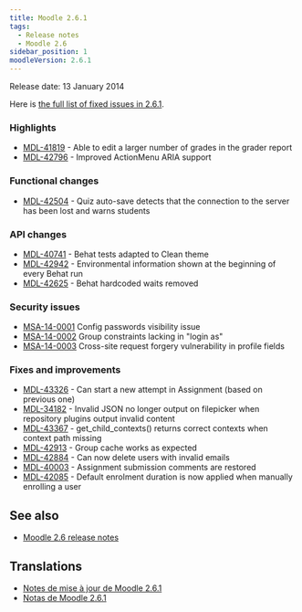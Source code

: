 ```yaml
---
title: Moodle 2.6.1
tags:
  - Release notes
  - Moodle 2.6
sidebar_position: 1
moodleVersion: 2.6.1
---
```

Release date: 13 January 2014

Here is [the full list of fixed issues in 2.6.1](https://tracker.moodle.org/secure/IssueNavigator!executeAdvanced.jspa?jqlQuery=project+%3D+mdl+AND+resolution+%3D+fixed+AND+fixVersion+in+%28%222.6.1%22%29+ORDER+BY+priority+DESC&runQuery=true&clear=true).

### Highlights

- [MDL-41819](https://tracker.moodle.org/browse/MDL-41819) - Able to edit a larger number of grades in the grader report
- [MDL-42796](https://tracker.moodle.org/browse/MDL-42796) - Improved ActionMenu ARIA support

### Functional changes

- [MDL-42504](https://tracker.moodle.org/browse/MDL-42504) - Quiz auto-save detects that the connection to the server has been lost and warns students

### API changes

- [MDL-40741](https://tracker.moodle.org/browse/MDL-40741) - Behat tests adapted to Clean theme
- [MDL-42942](https://tracker.moodle.org/browse/MDL-42942) - Environmental information shown at the beginning of every Behat run
- [MDL-42625](https://tracker.moodle.org/browse/MDL-42625) - Behat hardcoded waits removed

### Security issues

- [MSA-14-0001](https://moodle.org/mod/forum/discuss.php?d=252414) Config passwords visibility issue
- [MSA-14-0002](https://moodle.org/mod/forum/discuss.php?d=252415) Group constraints lacking in "login as"
- [MSA-14-0003](https://moodle.org/mod/forum/discuss.php?d=252416) Cross-site request forgery vulnerability in profile fields

### Fixes and improvements

- [MDL-43326](https://tracker.moodle.org/browse/MDL-43326) - Can start a new attempt in Assignment (based on previous one)
- [MDL-34182](https://tracker.moodle.org/browse/MDL-34182) - Invalid JSON no longer output on filepicker when repository plugins output invalid content
- [MDL-43367](https://tracker.moodle.org/browse/MDL-43367) - get_child_contexts() returns correct contexts when context path missing
- [MDL-42913](https://tracker.moodle.org/browse/MDL-42913) - Group cache works as expected
- [MDL-42884](https://tracker.moodle.org/browse/MDL-42884) - Can now delete users with invalid emails
- [MDL-40003](https://tracker.moodle.org/browse/MDL-40003) - Assignment submission comments are restored
- [MDL-42085](https://tracker.moodle.org/browse/MDL-42085) - Default enrolment duration is now applied when manually enrolling a user

## See also

- [Moodle 2.6 release notes](/general/releases/2.6)

## Translations

- [Notes de mise à jour de Moodle 2.6.1](https://docs.moodle.org/fr/Notes_de_mise_à_jour_de_Moodle_2.6.1)
- [Notas de Moodle 2.6.1](https://docs.moodle.org/es/Notas_de_Moodle_2.6.1)
